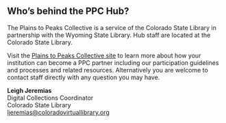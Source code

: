 ## Who’s behind the PPC Hub?

The Plains to Peaks Collective is a service of the Colorado State Library in partnership with the Wyoming State Library. Hub staff are located at the Colorado State Library.

Visit the [Plains to Peaks Collective site](https://ppc.cvlsites.org/) to learn more about how your institution can become a PPC partner including our participation guidelines and processes and related resources. Alternatively you are welcome to contact staff directly with any question you may have.

**Leigh Jeremias**<br>
Digital Collections Coordinator<br>
Colorado State Library<br>
[ljeremias@coloradovirtuallibrary.org](mailto:ljeremias@coloradovirtuallibrary.org)
